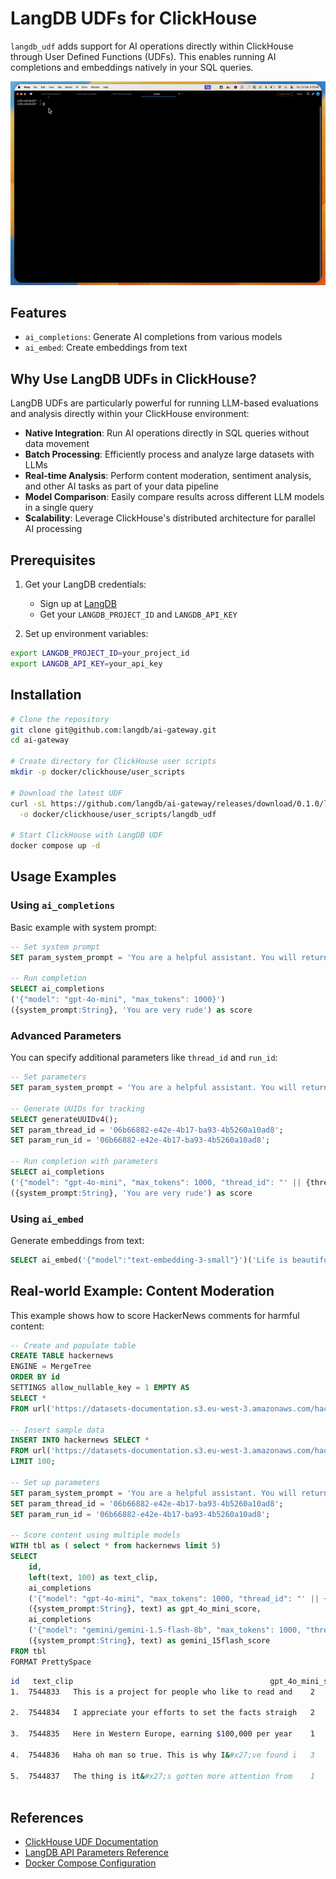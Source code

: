 # LangDB UDFs for ClickHouse

`langdb_udf` adds support for AI operations directly within ClickHouse through User Defined Functions (UDFs). This enables running AI completions and embeddings natively in your SQL queries.

<img src="https://raw.githubusercontent.com/langdb/ai-gateway/main/assets/images/udf.gif" width="900px" alt="Calling LangDB APIs directly in Clickhouse">

## Features
- `ai_completions`: Generate AI completions from various models
- `ai_embed`: Create embeddings from text

## Why Use LangDB UDFs in ClickHouse?

LangDB UDFs are particularly powerful for running LLM-based evaluations and analysis directly within your ClickHouse environment:

- **Native Integration**: Run AI operations directly in SQL queries without data movement
- **Batch Processing**: Efficiently process and analyze large datasets with LLMs
- **Real-time Analysis**: Perform content moderation, sentiment analysis, and other AI tasks as part of your data pipeline
- **Model Comparison**: Easily compare results across different LLM models in a single query
- **Scalability**: Leverage ClickHouse's distributed architecture for parallel AI processing

## Prerequisites

1. Get your LangDB credentials:
   - Sign up at [LangDB](https://langdb.ai)
   - Get your `LANGDB_PROJECT_ID` and `LANGDB_API_KEY`

2. Set up environment variables:
```bash
export LANGDB_PROJECT_ID=your_project_id
export LANGDB_API_KEY=your_api_key
```

## Installation

```bash
# Clone the repository
git clone git@github.com:langdb/ai-gateway.git
cd ai-gateway

# Create directory for ClickHouse user scripts
mkdir -p docker/clickhouse/user_scripts

# Download the latest UDF
curl -sL https://github.com/langdb/ai-gateway/releases/download/0.1.0/langdb_udf \
  -o docker/clickhouse/user_scripts/langdb_udf

# Start ClickHouse with LangDB UDF
docker compose up -d
```

## Usage Examples

### Using `ai_completions`

Basic example with system prompt:
```sql
-- Set system prompt
SET param_system_prompt = 'You are a helpful assistant. You will return only a single value sentiment score between 1 and 5 for every input and nothing else.';

-- Run completion
SELECT ai_completions
('{"model": "gpt-4o-mini", "max_tokens": 1000}') 
({system_prompt:String}, 'You are very rude') as score
```

### Advanced Parameters

You can specify additional parameters like `thread_id` and `run_id`:

```sql
-- Set parameters
SET param_system_prompt = 'You are a helpful assistant. You will return only a single value sentiment score between 1 and 5 for every input and nothing else.';

-- Generate UUIDs for tracking
SELECT generateUUIDv4();
SET param_thread_id = '06b66882-e42e-4b17-ba93-4b5260a10ad8';
SET param_run_id = '06b66882-e42e-4b17-ba93-4b5260a10ad8';

-- Run completion with parameters
SELECT ai_completions
('{"model": "gpt-4o-mini", "max_tokens": 1000, "thread_id": "' || {thread_id:String} || '", "run_id": "' || {run_id:String} || '"}')
({system_prompt:String}, 'You are very rude') as score
```

### Using `ai_embed`

Generate embeddings from text:
```sql
SELECT ai_embed('{"model":"text-embedding-3-small"}')('Life is beautiful') as embed_text
```

## Real-world Example: Content Moderation

This example shows how to score HackerNews comments for harmful content:

```sql
-- Create and populate table
CREATE TABLE hackernews
ENGINE = MergeTree
ORDER BY id
SETTINGS allow_nullable_key = 1 EMPTY AS
SELECT *
FROM url('https://datasets-documentation.s3.eu-west-3.amazonaws.com/hackernews/hacknernews.parquet', 'Parquet');

-- Insert sample data
INSERT INTO hackernews SELECT *
FROM url('https://datasets-documentation.s3.eu-west-3.amazonaws.com/hackernews/hacknernews.parquet', 'Parquet') 
LIMIT 100;

-- Set up parameters
SET param_system_prompt = 'You are a helpful assistant. You will return only a single value score between 1 and 5 for every input and nothing else based on malicious behavior. 0 being ok, 5 being the most harmful';
SET param_thread_id = '06b66882-e42e-4b17-ba93-4b5260a10ad8';
SET param_run_id = '06b66882-e42e-4b17-ba93-4b5260a10ad8';

-- Score content using multiple models
WITH tbl as ( select * from hackernews limit 5)
SELECT  
    id, 
    left(text, 100) as text_clip, 
    ai_completions
    ('{"model": "gpt-4o-mini", "max_tokens": 1000, "thread_id": "' || {thread_id:String} || '", "run_id": "' || {run_id:String} || '"}')
    ({system_prompt:String}, text) as gpt_4o_mini_score,
    ai_completions
    ('{"model": "gemini/gemini-1.5-flash-8b", "max_tokens": 1000, "thread_id": "' || {thread_id:String} || '", "run_id": "' || {run_id:String} || '"}')
    ({system_prompt:String}, text) as gemini_15flash_score
FROM tbl 
FORMAT PrettySpace
```

```bash
id   text_clip                                            gpt_4o_mini_score   gemini_15flash_score
1.  7544833   This is a project for people who like to read and    2                   2
                    
2.  7544834   I appreciate your efforts to set the facts straigh   2                   2
                    
3.  7544835   Here in Western Europe, earning $100,000 per year    1                   2
                    
4.  7544836   Haha oh man so true. This is why I&#x27;ve found i   3                   2
                    
5.  7544837   The thing is it&#x27;s gotten more attention from    1                   2
                    
```

## References

- [ClickHouse UDF Documentation](https://clickhouse.com/docs/en/sql-reference/functions/udf)
- [LangDB API Parameters Reference](https://github.com/langdb/ai-gateway/blob/main/udfs/src/types.rs)
- [Docker Compose Configuration](https://github.com/langdb/ai-gateway/blob/main/docker-compose.yml)